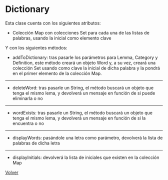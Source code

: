 # Dictionary

Esta clase cuenta con los siguientes atributos:

* Colección Map con colecciones Set para cada una de las listas de palabras, usando la inicial como elemento clave

Y con los siguientes métodos:


* addToDictionary: tras pasarle los parámetros para Lemma, Category y Definition, este método creará un objeto Word y, a su vez, creará una colección Set usando como clave la inicial de dicha palabra y la pondrá en el primer elemento de la colección Map.

---


* deleteWord: tras pasarle un String, el método buscará un objeto que tenga el mismo lema, y devolverá un mensaje en función de si puede eliminarla o no

---

* wordExists: tras pasarle un String, el método buscará un objeto que tenga el mismo lema, y devolverá un mensaje en función de si la encuentra o no

---

* displayWords: pasándole una letra como parámetro, devolverá la lista de palabras de dicha letra

---

* displayInitials: devolverá la lista de iniciales que existen en la colección Map

[Volver](../../../../README.md)